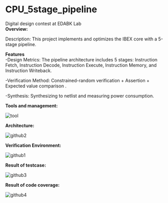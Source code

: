 # CPU_5stage_pipeline
Digital design contest at EDABK Lab   
<span style="font-size: 120 px;">**Overview:**</span>

Description: This project implements and optimizes the IBEX core with a 5-stage pipeline.

<span style="font-size: 120 px;">**Features**</span>  
-Design Metrics: The pipeline architecture includes 5 stages: Instruction Fetch, Instruction Decode, Instruction Execute, Instruction Memory, and Instruction Writeback.

-Verification Method: Constrained-random verification + Assertion + Expected value comparison .

-Synthesis: Synthesizing to netlist and measuring power consumption.

<span style="font-size: 120 px;">**Tools and management:**</span>

![tool](https://github.com/user-attachments/assets/624d8bb1-5def-4ba0-9940-87c740d11205)

<span style="font-size: 120 px;">**Architecture:**</span>


![github2](https://github.com/user-attachments/assets/cca8d703-f45d-44c4-bafb-9533e0a033e7)

<span style="font-size: 120 px;">**Verification Environment:**</span>

![github1](https://github.com/user-attachments/assets/3b6e3688-43a3-472e-a07f-fe402143d447)

<span style="font-size: 120 px;">**Result of testcase:**</span>

![github3](https://github.com/user-attachments/assets/028978a9-d3ae-4c86-b894-0c01caeef0e9)

<span style="font-size: 120 px;">**Result of code coverage:**</span>

![github4](https://github.com/user-attachments/assets/1b3c9524-9112-44cf-8db2-f6b93f377aa4)
